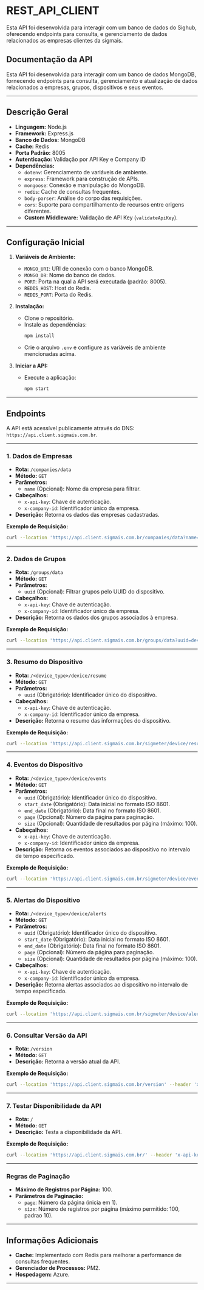 # REST_API_CLIENT
Esta API foi desenvolvida para interagir com um banco de dados do Sighub, oferecendo endpoints para consulta, e gerenciamento de dados relacionados as empresas clientes da sigmais.

## Documentação da API

Esta API foi desenvolvida para interagir com um banco de dados MongoDB, fornecendo endpoints para consulta, gerenciamento e atualização de dados relacionados a empresas, grupos, dispositivos e seus eventos.

---

## Descrição Geral
- **Linguagem:** Node.js
- **Framework:** Express.js
- **Banco de Dados:** MongoDB
- **Cache:** Redis
- **Porta Padrão:** 8005
- **Autenticação:** Validação por API Key e Company ID
- **Dependências:**
  - `dotenv`: Gerenciamento de variáveis de ambiente.
  - `express`: Framework para construção de APIs.
  - `mongoose`: Conexão e manipulação do MongoDB.
  - `redis`: Cache de consultas frequentes.
  - `body-parser`: Análise do corpo das requisições.
  - `cors`: Suporte para compartilhamento de recursos entre origens diferentes.
  - **Custom Middleware:** Validação de API Key (`validateApiKey`).

---

## Configuração Inicial
1. **Variáveis de Ambiente:**
   - `MONGO_URI`: URI de conexão com o banco MongoDB.
   - `MONGO_DB`: Nome do banco de dados.
   - `PORT`: Porta na qual a API será executada (padrão: 8005).
   - `REDIS_HOST`: Host do Redis.
   - `REDIS_PORT`: Porta do Redis.

2. **Instalação:**
   - Clone o repositório.
   - Instale as dependências:
     ```bash
     npm install
     ```
   - Crie o arquivo `.env` e configure as variáveis de ambiente mencionadas acima.

3. **Iniciar a API:**
   - Execute a aplicação:
     ```bash
     npm start
     ```

---

## Endpoints

A API está acessível publicamente através do DNS: `https://api.client.sigmais.com.br`.

---

### **1. Dados de Empresas**
- **Rota:** `/companies/data`
- **Método:** `GET`
- **Parâmetros:**
  - `name` (Opcional): Nome da empresa para filtrar.
- **Cabeçalhos:**
  - `x-api-key`: Chave de autenticação.
  - `x-company-id`: Identificador único da empresa.
- **Descrição:** Retorna os dados das empresas cadastradas.

**Exemplo de Requisição:**
```bash
curl --location 'https://api.client.sigmais.com.br/companies/data?name=Sigmais' --header 'x-api-key: SEU_API_KEY' --header 'x-company-id: COMPANY_ID'
```

---

### **2. Dados de Grupos**
- **Rota:** `/groups/data`
- **Método:** `GET`
- **Parâmetros:**
  - `uuid` (Opcional): Filtrar grupos pelo UUID do dispositivo.
- **Cabeçalhos:**
  - `x-api-key`: Chave de autenticação.
  - `x-company-id`: Identificador único da empresa.
- **Descrição:** Retorna os dados dos grupos associados à empresa.

**Exemplo de Requisição:**
```bash
curl --location 'https://api.client.sigmais.com.br/groups/data?uuid=device123' --header 'x-api-key: SEU_API_KEY' --header 'x-company-id: COMPANY_ID'
```

---

### **3. Resumo do Dispositivo**
- **Rota:** `/<device_type>/device/resume`
- **Método:** `GET`
- **Parâmetros:**
  - `uuid` (Obrigatório): Identificador único do dispositivo.
- **Cabeçalhos:**
  - `x-api-key`: Chave de autenticação.
  - `x-company-id`: Identificador único da empresa.
- **Descrição:** Retorna o resumo das informações do dispositivo.

**Exemplo de Requisição:**
```bash
curl --location 'https://api.client.sigmais.com.br/sigmeter/device/resume?uuid=device123' --header 'x-api-key: SEU_API_KEY' --header 'x-company-id: COMPANY_ID'
```

---

### **4. Eventos do Dispositivo**
- **Rota:** `/<device_type>/device/events`
- **Método:** `GET`
- **Parâmetros:**
  - `uuid` (Obrigatório): Identificador único do dispositivo.
  - `start_date` (Obrigatório): Data inicial no formato ISO 8601.
  - `end_date` (Obrigatório): Data final no formato ISO 8601.
  - `page` (Opcional): Número da página para paginação.
  - `size` (Opcional): Quantidade de resultados por página (máximo: 100).
- **Cabeçalhos:**
  - `x-api-key`: Chave de autenticação.
  - `x-company-id`: Identificador único da empresa.
- **Descrição:** Retorna os eventos associados ao dispositivo no intervalo de tempo especificado.

**Exemplo de Requisição:**
```bash
curl --location 'https://api.client.sigmais.com.br/sigmeter/device/events?uuid=device123&start_date=2024-01-01T00%3A00%3A00Z&end_date=2024-01-02T00%3A00%3A00Z' --header 'x-api-key: SEU_API_KEY' --header 'x-company-id: COMPANY_ID'
```

---

### **5. Alertas do Dispositivo**
- **Rota:** `/<device_type>/device/alerts`
- **Método:** `GET`
- **Parâmetros:**
  - `uuid` (Obrigatório): Identificador único do dispositivo.
  - `start_date` (Obrigatório): Data inicial no formato ISO 8601.
  - `end_date` (Obrigatório): Data final no formato ISO 8601.
  - `page` (Opcional): Número da página para paginação.
  - `size` (Opcional): Quantidade de resultados por página (máximo: 100).
- **Cabeçalhos:**
  - `x-api-key`: Chave de autenticação.
  - `x-company-id`: Identificador único da empresa.
- **Descrição:** Retorna alertas associados ao dispositivo no intervalo de tempo especificado.

**Exemplo de Requisição:**
```bash
curl --location 'https://api.client.sigmais.com.br/sigmeter/device/alerts?uuid=device123&start_date=2024-01-01T00%3A00%3A00Z&end_date=2024-01-02T00%3A00%3A00Z' --header 'x-api-key: SEU_API_KEY' --header 'x-company-id: COMPANY_ID'
```

---

### **6. Consultar Versão da API**
- **Rota:** `/version`
- **Método:** `GET`
- **Descrição:** Retorna a versão atual da API.

**Exemplo de Requisição:**
```bash
curl --location 'https://api.client.sigmais.com.br/version' --header 'x-api-key: SEU_API_KEY' --header 'x-company-id: COMPANY_ID'
```

---

### **7. Testar Disponibilidade da API**
- **Rota:** `/`
- **Método:** `GET`
- **Descrição:** Testa a disponibilidade da API.

**Exemplo de Requisição:**
```bash
curl --location 'https://api.client.sigmais.com.br/' --header 'x-api-key: SEU_API_KEY' --header 'x-company-id: COMPANY_ID'
```

---

### **Regras de Paginação**
- **Máximo de Registros por Página:** 100.
- **Parâmetros de Paginação:**
  - `page`: Número da página (inicia em 1).
  - `size`: Número de registros por página (máximo permitido: 100, padrao 10).

---

## **Informações Adicionais**
- **Cache:** Implementado com Redis para melhorar a performance de consultas frequentes.
- **Gerenciador de Processos:** PM2.
- **Hospedagem:** Azure.

--- 

